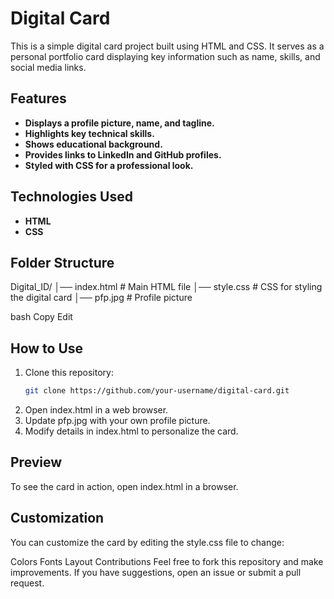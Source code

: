 # Digital Card

This is a simple digital card project built using HTML and CSS. It serves as a personal portfolio card displaying key information such as name, skills, and social media links.

## Features
- **Displays a profile picture, name, and tagline.**
- **Highlights key technical skills.**
- **Shows educational background.**
- **Provides links to LinkedIn and GitHub profiles.**
- **Styled with CSS for a professional look.**

## Technologies Used
- **HTML**
- **CSS**

## Folder Structure
Digital_ID/ │── index.html # Main HTML file │── style.css # CSS for styling the digital card │── pfp.jpg # Profile picture

bash
Copy
Edit

## How to Use
1. Clone this repository:
   ```bash
   git clone https://github.com/your-username/digital-card.git
2. Open index.html in a web browser.
3. Update pfp.jpg with your own profile picture.
4. Modify details in index.html to personalize the card.

## Preview
To see the card in action, open index.html in a browser.

## Customization
You can customize the card by editing the style.css file to change:

Colors
Fonts
Layout
Contributions
Feel free to fork this repository and make improvements. If you have suggestions, open an issue or submit a pull request.
